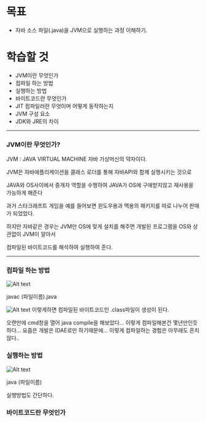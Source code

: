 # 목표

- 자바 소스 파일(.java)을 JVM으로 실행하는 과정 이해하기.

# 학습할 것

- JVM이란 무엇인가
- 컴파일 하는 방법
- 실행하는 방법
- 바이트코드란 무엇인가
- JIT 컴파일러란 무엇이며 어떻게 동작하는지
- JVM 구성 요소
- JDK와 JRE의 차이

---

### JVM이란 무엇인가?

JVM : JAVA VIRTUAL MACHINE 자바 가상머신의 약자이다.

JVM은 자바애플리케이션을 클래스 로더를 통해 자바API와 함께 실행시키는 것으로

JAVA와 OS사이에서 중개자 역할을 수행하여 JAVA가 OS에 구애받지않고 재사용을 가능하게 해준다

과거 스타크래프트 게임을 예를 들어보면 윈도우용과 맥용의 패키지를 따로 나누어 판매가 되었었다.

하지만 자바같은 경우는 JVM만 OS에 맞게 설치를 해주면 개발된 프로그램을 OS와 상관없이 JVM이 알아서 

컴파일된 바이트코드를 해석하여 실행하여 준다.

---

### 컴파일 하는 방법

![Alt text](/img/javaCompile.JPG)

javac (파일이름).java

![Alt text](/img/javaCompile2.JPG)
이렇게하면 컴파일된 바이트코드인 .class파일이 생성이 된다.

오랜만에 cmd창을 열어 java compile을 해보았다...
이렇게 컴파일해본건 몇년만인듯하다...
요즘은 개발은 IDAE로만 하기때문에... 이렇게 컴파일하는 경험은 아무래도 흔치않다..

### 실행하는 방법

![Alt text](/img/javaCompile.JPG)

java (파일이름)

실행방법도 간단하다.


### 바이트코드란 무엇인가